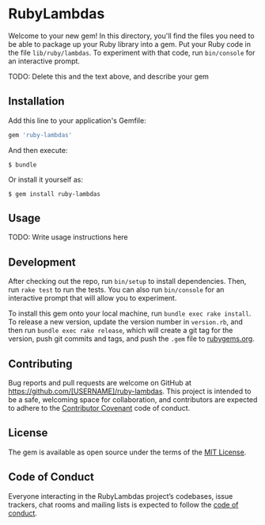 # RubyLambdas

Welcome to your new gem! In this directory, you'll find the files you need to be able to package up your Ruby library into a gem. Put your Ruby code in the file `lib/ruby/lambdas`. To experiment with that code, run `bin/console` for an interactive prompt.

TODO: Delete this and the text above, and describe your gem

## Installation

Add this line to your application's Gemfile:

```ruby
gem 'ruby-lambdas'
```

And then execute:

    $ bundle

Or install it yourself as:

    $ gem install ruby-lambdas

## Usage

TODO: Write usage instructions here

## Development

After checking out the repo, run `bin/setup` to install dependencies. Then, run `rake test` to run the tests. You can also run `bin/console` for an interactive prompt that will allow you to experiment.

To install this gem onto your local machine, run `bundle exec rake install`. To release a new version, update the version number in `version.rb`, and then run `bundle exec rake release`, which will create a git tag for the version, push git commits and tags, and push the `.gem` file to [rubygems.org](https://rubygems.org).

## Contributing

Bug reports and pull requests are welcome on GitHub at https://github.com/[USERNAME]/ruby-lambdas. This project is intended to be a safe, welcoming space for collaboration, and contributors are expected to adhere to the [Contributor Covenant](http://contributor-covenant.org) code of conduct.

## License

The gem is available as open source under the terms of the [MIT License](https://opensource.org/licenses/MIT).

## Code of Conduct

Everyone interacting in the RubyLambdas project’s codebases, issue trackers, chat rooms and mailing lists is expected to follow the [code of conduct](https://github.com/[USERNAME]/ruby-lambdas/blob/master/CODE_OF_CONDUCT.md).
